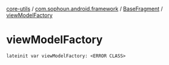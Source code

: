 [core-utils](../../index.md) / [com.sophoun.android.framework](../index.md) / [BaseFragment](index.md) / [viewModelFactory](./view-model-factory.md)

# viewModelFactory

`lateinit var viewModelFactory: <ERROR CLASS>`
